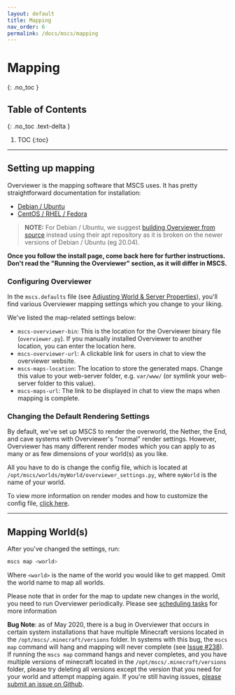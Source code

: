 ```yaml
---
layout: default
title: Mapping
nav_order: 6
permalink: /docs/mscs/mapping
---
```


# Mapping
{: .no_toc }

## Table of Contents
{: .no_toc .text-delta }

1. TOC
{:toc}

---

## Setting up mapping

Overviewer is the mapping software that MSCS uses. It has pretty straightforward documentation for installation:

- [Debian / Ubuntu][building]
- [CentOS / RHEL / Fedora][install_rhel]

> __NOTE:__ For Debian / Ubuntu, we suggest [building Overviewer from source][building] instead using their apt
> repository as it is broken on the newer versions of Debian / Ubuntu (eg 20.04).

__Once you follow the install page, come back here for further instructions. Don't read the "Running the Overviewer"
section, as it will differ in MSCS.__

### Configuring Overviewer

In the `mscs.defaults` file (see [Adjusting World & Server Properties](adjusting-world-server-properties)), you'll find
various Overviewer mapping settings which you change to your liking.

We've listed the map-related settings below:

- `mscs-overviewer-bin`: This is the location for the Overviewer binary file (`overviewer.py`).
  If you manually installed Overviewer to another location, you can enter the location here.
- `mscs-overviewer-url`: A clickable link for users in chat to view the overviewer website.
- `mscs-maps-location`: The location to store the generated maps. Change this value
   to your web-server folder, e.g. `var/www/` (or symlink your web-server folder to this value).
- `mscs-maps-url`: The link to be displayed in chat to view the maps when mapping is complete.

### Changing the Default Rendering Settings

By default, we've set up MSCS to render the overworld, the Nether, the End, and cave systems with Overviewer's "normal"
render settings. However, Overviewer has many different render modes which you can apply to as many or as few dimensions
of your world(s) as you like.

All you have to do is change the config file, which is located at `/opt/mscs/worlds/myWorld/overviewer_settings.py`,
where `myWorld` is the name of your world.

To view more information on render modes and how to customize the config file, [click here][config].

---

## Mapping World(s)

After you've changed the settings, run:

```bash
mscs map <world>
```

Where `<world>` is the name of the world you would like to get mapped. Omit the world name to map all worlds.

Please note that in order for the map to update new changes in the world, you need to run Overviewer periodically.
Please see [scheduling tasks](scheduling-tasks) for more information

**Bug Note**: as of May 2020, there is a bug in Overviewer that occurs in certain system installations that have
multiple Minecraft versions located in the `/opt/mscs/.minecraft/versions` folder. In systems with this bug, the
`mscs map` command will hang and mapping will never complete (see [Issue #238][map_issue]).
If running the `mscs map` command hangs and never completes, and you have multiple versions of minecraft located in the
`/opt/mscs/.minecraft/versions` folder, please try deleting all versions except the version that you need for your world
and attempt mapping again. If you're still having issues, [please submit an issue on Github][mscs_issues].

[install_debian]: http://docs.overviewer.org/en/latest/installing/#debian-ubuntu
[install_rhel]: http://docs.overviewer.org/en/latest/installing/#centos-rhel-fedora
[download]: http://overviewer.org/downloads
[building]: http://docs.overviewer.org/en/latest/building/
[config]: http://docs.overviewer.org/en/latest/config/
[map_issue]: https://github.com/MinecraftServerControl/mscs/issues/238
[mscs_issues]: https://github.com/MinecraftServerControl/mscs/issues/
